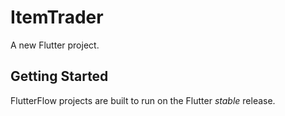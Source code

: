 # ItemTrader

A new Flutter project.

## Getting Started

FlutterFlow projects are built to run on the Flutter _stable_ release.
